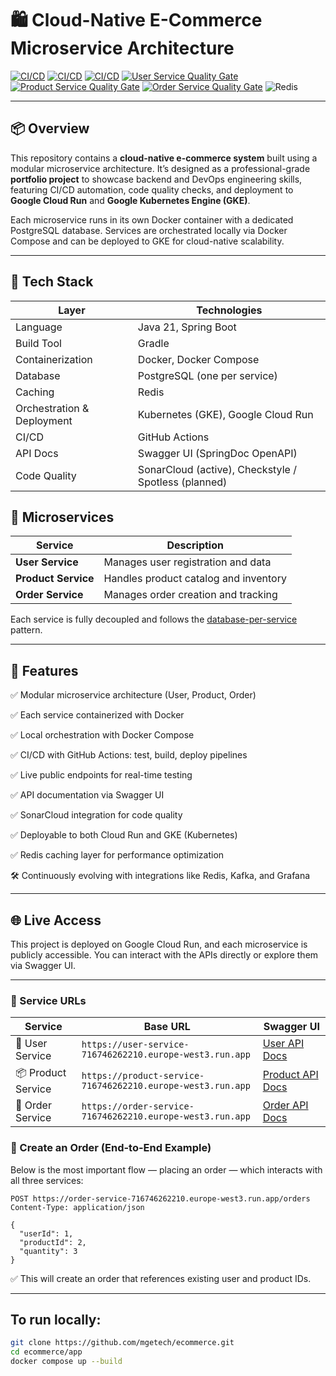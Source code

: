 # 🛍️ Cloud-Native E-Commerce Microservice Architecture

[![CI/CD](https://github.com/mgetech/ecommerce/actions/workflows/deploy-user-service.yml/badge.svg)](https://github.com/mgetech/ecommerce/actions)
[![CI/CD](https://github.com/mgetech/ecommerce/actions/workflows/deploy-product-service.yml/badge.svg)](https://github.com/mgetech/ecommerce/actions)
[![CI/CD](https://github.com/mgetech/ecommerce/actions/workflows/deploy-order-service.yml/badge.svg)](https://github.com/mgetech/ecommerce/actions)
[![User Service Quality Gate](https://sonarcloud.io/api/project_badges/measure?project=mgetech_ecommerce_user&metric=alert_status)](https://sonarcloud.io/summary/new_code?id=mgetech_ecommerce_user)
[![Product Service Quality Gate](https://sonarcloud.io/api/project_badges/measure?project=mgetech_ecommerce_product&metric=alert_status)](https://sonarcloud.io/summary/new_code?id=mgetech_ecommerce_product)
[![Order Service Quality Gate](https://sonarcloud.io/api/project_badges/measure?project=mgetech_ecommerce_order&metric=alert_status)](https://sonarcloud.io/summary/new_code?id=mgetech_ecommerce_order)
![Redis](https://img.shields.io/badge/cache-redis-red?logo=redis)

---

## 📦 Overview

This repository contains a **cloud-native e-commerce system** built using a modular microservice architecture. It’s designed as a professional-grade **portfolio project** to showcase backend and DevOps engineering skills, featuring CI/CD automation, code quality checks, and deployment to **Google Cloud Run** and **Google Kubernetes Engine (GKE)**.

Each microservice runs in its own Docker container with a dedicated PostgreSQL database. Services are orchestrated locally via Docker Compose and can be deployed to GKE for cloud-native scalability.

---

## 🧰 Tech Stack

| Layer                      | Technologies                                         |
|----------------------------|------------------------------------------------------|
| Language                   | Java 21, Spring Boot                                 |
| Build Tool                 | Gradle                                               |
| Containerization           | Docker, Docker Compose                               |
| Database                   | PostgreSQL (one per service)                         |
| Caching                    | Redis                                                |
| Orchestration & Deployment | Kubernetes (GKE), Google Cloud Run                   |
| CI/CD                      | GitHub Actions                                       |
| API Docs                   | Swagger UI (SpringDoc OpenAPI)                       |
| Code Quality               | SonarCloud (active), Checkstyle / Spotless (planned) |



## 🧩 Microservices

| Service         | Description                               |
|-----------------|-------------------------------------------|
| **User Service**    | Manages user registration and data        |
| **Product Service** | Handles product catalog and inventory     |
| **Order Service**   | Manages order creation and tracking       |

Each service is fully decoupled and follows the [database-per-service](https://microservices.io/patterns/data/database-per-service.html) pattern.

---

## 🚀 Features

✅ Modular microservice architecture (User, Product, Order)

✅ Each service containerized with Docker

✅ Local orchestration with Docker Compose

✅ CI/CD with GitHub Actions: test, build, deploy pipelines

✅ Live public endpoints for real-time testing

✅ API documentation via Swagger UI

✅ SonarCloud integration for code quality

✅ Deployable to both Cloud Run and GKE (Kubernetes)

✅ Redis caching layer for performance optimization

🛠️ Continuously evolving with integrations like Redis, Kafka, and Grafana

---





## 🌐 Live Access


This project is deployed on Google Cloud Run, and each microservice is publicly accessible. You can interact with the APIs directly or explore them via Swagger UI.

---

### 🔗 Service URLs

| Service         | Base URL                                                                 | Swagger UI           |
|-----------------|--------------------------------------------------------------------------|----------------------|
| 🧑‍ User Service    | `https://user-service-716746262210.europe-west3.run.app`               | [User API Docs](https://user-service-716746262210.europe-west3.run.app/swagger-ui.html)    |
| 📦 Product Service | `https://product-service-716746262210.europe-west3.run.app`            | [Product API Docs](https://product-service-716746262210.europe-west3.run.app/swagger-ui.html) |
| 🛒 Order Service   | `https://order-service-716746262210.europe-west3.run.app`              | [Order API Docs](https://order-service-716746262210.europe-west3.run.app/swagger-ui.html)   |


### 🛒 Create an Order (End-to-End Example)

Below is the most important flow — placing an order — which interacts with all three services:
```
POST https://order-service-716746262210.europe-west3.run.app/orders
Content-Type: application/json

{
  "userId": 1,
  "productId": 2,
  "quantity": 3
}
```
✅ This will create an order that references existing user and product IDs.

---
## To run locally:
```bash
git clone https://github.com/mgetech/ecommerce.git
cd ecommerce/app
docker compose up --build
